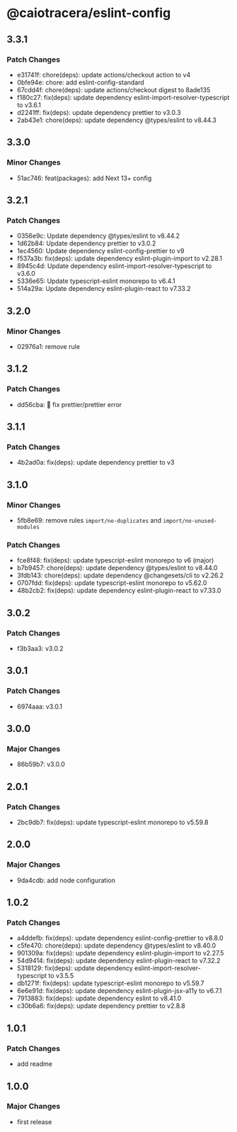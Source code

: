 # @caiotracera/eslint-config

## 3.3.1

### Patch Changes

- e31741f: chore(deps): update actions/checkout action to v4
- 0bfe94e: chore: add eslint-config-standard
- 67cdd4f: chore(deps): update actions/checkout digest to 8ade135
- f180c27: fix(deps): update dependency eslint-import-resolver-typescript to v3.6.1
- d2241ff: fix(deps): update dependency prettier to v3.0.3
- 2ab43e1: chore(deps): update dependency @types/eslint to v8.44.3

## 3.3.0

### Minor Changes

- 51ac746: feat(packages): add Next 13+ config

## 3.2.1

### Patch Changes

- 0356e9c: Update dependency @types/eslint to v8.44.2
- 1d62b84: Update dependency prettier to v3.0.2
- 1ec4560: Update dependency eslint-config-prettier to v9
- f537a3b: fix(deps): update dependency eslint-plugin-import to v2.28.1
- 8945c4d: Update dependency eslint-import-resolver-typescript to v3.6.0
- 5336e65: Update typescript-eslint monorepo to v6.4.1
- 514a29a: Update dependency eslint-plugin-react to v7.33.2

## 3.2.0

### Minor Changes

- 02976a1: remove rule

## 3.1.2

### Patch Changes

- dd56cba: :bug: fix prettier/prettier error

## 3.1.1

### Patch Changes

- 4b2ad0a: fix(deps): update dependency prettier to v3

## 3.1.0

### Minor Changes

- 5fb8e69: remove rules `import/no-duplicates` and `import/no-unused-modules`

### Patch Changes

- fce8f48: fix(deps): update typescript-eslint monorepo to v6 (major)
- b7b9457: chore(deps): update dependency @types/eslint to v8.44.0
- 3fdb143: chore(deps): update dependency @changesets/cli to v2.26.2
- 0707fdd: fix(deps): update typescript-eslint monorepo to v5.62.0
- 48b2cb2: fix(deps): update dependency eslint-plugin-react to v7.33.0

## 3.0.2

### Patch Changes

- f3b3aa3: v3.0.2

## 3.0.1

### Patch Changes

- 6974aaa: v3.0.1

## 3.0.0

### Major Changes

- 86b59b7: v3.0.0

## 2.0.1

### Patch Changes

- 2bc9db7: fix(deps): update typescript-eslint monorepo to v5.59.8

## 2.0.0

### Major Changes

- 9da4cdb: add node configuration

## 1.0.2

### Patch Changes

- a4ddefb: fix(deps): update dependency eslint-config-prettier to v8.8.0
- c5fe470: chore(deps): update dependency @types/eslint to v8.40.0
- 901309a: fix(deps): update dependency eslint-plugin-import to v2.27.5
- 54d9414: fix(deps): update dependency eslint-plugin-react to v7.32.2
- 5318129: fix(deps): update dependency eslint-import-resolver-typescript to v3.5.5
- db1271f: fix(deps): update typescript-eslint monorepo to v5.59.7
- 6e6e91d: fix(deps): update dependency eslint-plugin-jsx-a11y to v6.7.1
- 7913883: fix(deps): update dependency eslint to v8.41.0
- c30b6a6: fix(deps): update dependency prettier to v2.8.8

## 1.0.1

### Patch Changes

- add readme

## 1.0.0

### Major Changes

- first release
